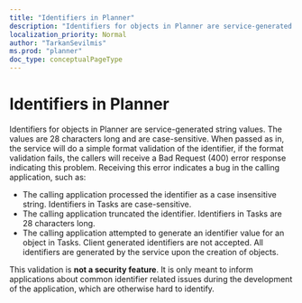 ```yaml
---
title: "Identifiers in Planner"
description: "Identifiers for objects in Planner are service-generated string values. The values are 28 characters long and are case-sensitive. When passed as in, the service will do a simple format validation of the identifier, if the format validation fails, the callers will receive a Bad Request (400) error response indicating this problem. Receiving this error indicates a bug in the calling application, such as:"
localization_priority: Normal
author: "TarkanSevilmis"
ms.prod: "planner"
doc_type: conceptualPageType
---
```


# Identifiers in Planner

Identifiers for objects in Planner are service-generated string values. The values are 28 characters long and are case-sensitive. When passed as in, the service will do a simple format validation of the identifier, if the format validation fails, the callers will receive a Bad Request (400) error response indicating this problem. Receiving this error indicates a bug in the calling application, such as:

- The calling application processed the identifier as a case insensitive string. Identifiers in Tasks are case-sensitive.
- The calling application truncated the identifier. Identifiers in Tasks are 28 characters long.
- The calling application attempted to generate an identifier value for an object in Tasks. Client generated identifiers are not accepted. All identifiers are generated by the service upon the creation of objects.

This validation is **not a security feature**. It is only meant to inform applications about common identifier related issues during the development of the application, which are otherwise hard to identify.
